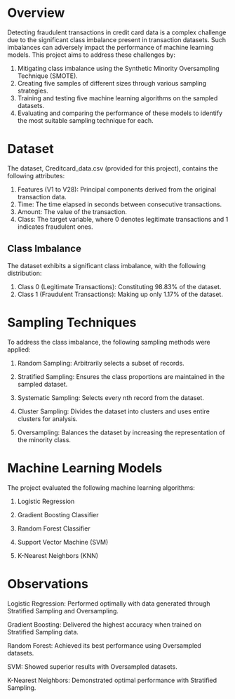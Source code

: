 # Overview

Detecting fraudulent transactions in credit card data is a complex challenge due to the significant class imbalance present in transaction datasets. Such imbalances can adversely impact the performance of machine learning models. This project aims to address these challenges by:

1. Mitigating class imbalance using the Synthetic Minority Oversampling Technique (SMOTE).
2. Creating five samples of different sizes through various sampling strategies.
3. Training and testing five machine learning algorithms on the sampled datasets.
4. Evaluating and comparing the performance of these models to identify the most suitable sampling technique for each.

# Dataset

The dataset, Creditcard_data.csv (provided for this project), contains the following attributes:

1. Features (V1 to V28): Principal components derived from the original transaction data.
2. Time: The time elapsed in seconds between consecutive transactions.
3. Amount: The value of the transaction.
4. Class: The target variable, where 0 denotes legitimate transactions and 1 indicates fraudulent ones.

## Class Imbalance

The dataset exhibits a significant class imbalance, with the following distribution:

1. Class 0 (Legitimate Transactions): Constituting 98.83% of the dataset.
2. Class 1 (Fraudulent Transactions): Making up only 1.17% of the dataset.

# Sampling Techniques

To address the class imbalance, the following sampling methods were applied:

1. Random Sampling: Arbitrarily selects a subset of records.

2. Stratified Sampling: Ensures the class proportions are maintained in the sampled dataset.

3. Systematic Sampling: Selects every nth record from the dataset.

4. Cluster Sampling: Divides the dataset into clusters and uses entire clusters for analysis.
5. Oversampling: Balances the dataset by increasing the representation of the minority class.

# Machine Learning Models

The project evaluated the following machine learning algorithms:

1. Logistic Regression

2. Gradient Boosting Classifier

3. Random Forest Classifier

4. Support Vector Machine (SVM)

5. K-Nearest Neighbors (KNN)

# Observations

Logistic Regression: Performed optimally with data generated through Stratified Sampling and Oversampling.

Gradient Boosting: Delivered the highest accuracy when trained on Stratified Sampling data.

Random Forest: Achieved its best performance using Oversampled datasets.

SVM: Showed superior results with Oversampled datasets.

K-Nearest Neighbors: Demonstrated optimal performance with Stratified Sampling.
